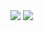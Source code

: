 <img src="https://taoste.github.io/intl/study/《把你的英语用起来》思维导图(图片预览).png?raw=true"/>

<img src="https://taoste.github.io/intl/study/大学计算机体系图.jpg?raw=true"/>
